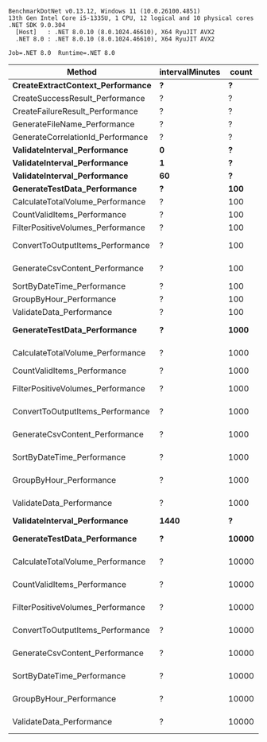 ```

BenchmarkDotNet v0.13.12, Windows 11 (10.0.26100.4851)
13th Gen Intel Core i5-1335U, 1 CPU, 12 logical and 10 physical cores
.NET SDK 9.0.304
  [Host]   : .NET 8.0.10 (8.0.1024.46610), X64 RyuJIT AVX2
  .NET 8.0 : .NET 8.0.10 (8.0.1024.46610), X64 RyuJIT AVX2

Job=.NET 8.0  Runtime=.NET 8.0  

```
| Method                            | intervalMinutes | count | Mean              | Error           | StdDev          | Median            | Min               | Max               | Gen0     | Gen1     | Gen2     | Allocated |
|---------------------------------- |---------------- |------ |------------------:|----------------:|----------------:|------------------:|------------------:|------------------:|---------:|---------:|---------:|----------:|
| **CreateExtractContext_Performance**  | **?**               | **?**     |       **214.3648 ns** |       **4.3028 ns** |       **9.3539 ns** |       **213.8409 ns** |       **198.1918 ns** |       **236.4881 ns** |   **0.0267** |        **-** |        **-** |     **168 B** |
| CreateSuccessResult_Performance   | ?               | ?     |        63.3169 ns |       1.1886 ns |       1.0536 ns |        63.3209 ns |        61.8736 ns |        65.7341 ns |   0.0076 |        - |        - |      48 B |
| CreateFailureResult_Performance   | ?               | ?     |        58.5512 ns |       0.9925 ns |       0.9283 ns |        58.0621 ns |        57.5822 ns |        60.6259 ns |   0.0076 |        - |        - |      48 B |
| GenerateFileName_Performance      | ?               | ?     |       214.8540 ns |       3.6872 ns |       8.1705 ns |       212.4630 ns |       201.9686 ns |       237.6965 ns |   0.0267 |        - |        - |     168 B |
| GenerateCorrelationId_Performance | ?               | ?     |       141.4009 ns |       2.1142 ns |       1.8742 ns |       140.7371 ns |       139.0981 ns |       144.5802 ns |   0.0204 |        - |        - |     128 B |
| **ValidateInterval_Performance**      | **0**               | **?**     |         **0.0242 ns** |       **0.0230 ns** |       **0.0555 ns** |         **0.0000 ns** |         **0.0000 ns** |         **0.2207 ns** |        **-** |        **-** |        **-** |         **-** |
| **ValidateInterval_Performance**      | **1**               | **?**     |         **0.0674 ns** |       **0.0411 ns** |       **0.1173 ns** |         **0.0000 ns** |         **0.0000 ns** |         **0.4628 ns** |        **-** |        **-** |        **-** |         **-** |
| **ValidateInterval_Performance**      | **60**              | **?**     |         **0.1185 ns** |       **0.0504 ns** |       **0.1168 ns** |         **0.0855 ns** |         **0.0000 ns** |         **0.4450 ns** |        **-** |        **-** |        **-** |         **-** |
| **GenerateTestData_Performance**      | **?**               | **100**   |     **3,321.2129 ns** |      **66.2987 ns** |     **146.9133 ns** |     **3,300.5798 ns** |     **3,108.4248 ns** |     **3,712.8326 ns** |   **0.9079** |   **0.0153** |        **-** |    **5696 B** |
| CalculateTotalVolume_Performance  | ?               | 100   |     4,317.9821 ns |      85.7531 ns |     207.1035 ns |     4,333.3496 ns |     2,808.4988 ns |     4,561.3461 ns |   0.9117 |   0.0153 |        - |    5736 B |
| CountValidItems_Performance       | ?               | 100   |     4,451.2267 ns |     133.3815 ns |     393.2783 ns |     4,496.1216 ns |     2,235.2165 ns |     4,876.6010 ns |   0.9117 |   0.0153 |        - |    5736 B |
| FilterPositiveVolumes_Performance | ?               | 100   |     4,167.0145 ns |     113.4050 ns |     334.3772 ns |     4,189.7663 ns |     2,297.8886 ns |     4,577.7611 ns |   1.0986 |   0.0191 |        - |    6912 B |
| ConvertToOutputItems_Performance  | ?               | 100   |    12,508.2741 ns |     623.2095 ns |   1,827.7657 ns |    12,952.7145 ns |     5,785.5644 ns |    14,502.1523 ns |   3.6011 |   0.1526 |        - |   22624 B |
| GenerateCsvContent_Performance    | ?               | 100   |    40,826.7730 ns |   1,455.8360 ns |   4,269.7151 ns |    41,439.8895 ns |    25,495.7031 ns |    45,802.2644 ns |   7.6294 |   0.3662 |        - |   48000 B |
| SortByDateTime_Performance        | ?               | 100   |     6,287.6253 ns |      85.7745 ns |     102.1085 ns |     6,269.5007 ns |     6,157.3875 ns |     6,535.3374 ns |   1.4000 |   0.0229 |        - |    8800 B |
| GroupByHour_Performance           | ?               | 100   |    11,013.5137 ns |     216.9478 ns |     274.3695 ns |    11,002.6588 ns |    10,511.6341 ns |    11,564.0953 ns |   2.2583 |   0.0534 |        - |   14176 B |
| ValidateData_Performance          | ?               | 100   |     3,240.9066 ns |      63.8918 ns |     129.0645 ns |     3,233.7755 ns |     3,025.7961 ns |     3,588.8857 ns |   0.9079 |   0.0153 |        - |    5696 B |
| **GenerateTestData_Performance**      | **?**               | **1000**  |    **25,924.0782 ns** |     **625.6609 ns** |   **1,844.7754 ns** |    **25,856.5521 ns** |    **12,115.5769 ns** |    **29,166.4528 ns** |   **7.7820** |   **0.9613** |        **-** |   **48904 B** |
| CalculateTotalVolume_Performance  | ?               | 1000  |    35,531.1255 ns |     702.1903 ns |   1,849.8500 ns |    35,213.5834 ns |    25,105.8960 ns |    39,895.6085 ns |   7.7820 |   0.9460 |        - |   48944 B |
| CountValidItems_Performance       | ?               | 1000  |    37,891.0823 ns |     729.1135 ns |     948.0535 ns |    37,858.6365 ns |    36,126.6144 ns |    39,658.5541 ns |   7.7820 |   1.0681 |        - |   48944 B |
| FilterPositiveVolumes_Performance | ?               | 1000  |    32,281.1491 ns |   1,188.3824 ns |   3,466.5672 ns |    32,798.4909 ns |    15,425.6973 ns |    36,115.5228 ns |   9.1248 |   1.0071 |        - |   57360 B |
| ConvertToOutputItems_Performance  | ?               | 1000  |   116,916.6393 ns |   6,329.1554 ns |  18,462.4434 ns |   120,546.8750 ns |    55,582.2144 ns |   134,906.0059 ns |  34.5459 |   0.8545 |        - |  217032 B |
| GenerateCsvContent_Performance    | ?               | 1000  |   398,490.5094 ns |   7,164.7792 ns |   6,701.9389 ns |   396,627.4658 ns |   389,066.1621 ns |   409,996.4355 ns |  62.2559 |   7.5684 |        - |  396376 B |
| SortByDateTime_Performance        | ?               | 1000  |    67,616.4748 ns |   1,326.4098 ns |   1,240.7246 ns |    67,843.7592 ns |    65,482.3486 ns |    69,692.8741 ns |  12.2986 |   1.9531 |        - |   77208 B |
| GroupByHour_Performance           | ?               | 1000  |    65,916.6866 ns |   1,827.8069 ns |   5,273.6407 ns |    66,133.7738 ns |    33,886.0535 ns |    70,969.4336 ns |  13.1226 |   1.8311 |        - |   82376 B |
| ValidateData_Performance          | ?               | 1000  |    24,768.6640 ns |     631.3530 ns |   1,831.6694 ns |    24,899.1028 ns |    11,698.4680 ns |    27,045.4300 ns |   7.7820 |   0.9613 |        - |   48904 B |
| **ValidateInterval_Performance**      | **1440**            | **?**     |         **0.1303 ns** |       **0.0559 ns** |       **0.1649 ns** |         **0.0571 ns** |         **0.0000 ns** |         **0.7917 ns** |        **-** |        **-** |        **-** |         **-** |
| **GenerateTestData_Performance**      | **?**               | **10000** |   **383,379.0197 ns** |   **7,639.1937 ns** |  **17,398.3099 ns** |   **379,009.2773 ns** |   **356,071.9238 ns** |   **428,482.0801 ns** |  **83.0078** |  **82.5195** |  **41.5039** |  **582774 B** |
| CalculateTotalVolume_Performance  | ?               | 10000 |   567,732.1719 ns |  52,712.7931 ns | 155,424.8598 ns |   504,013.5498 ns |   398,329.5410 ns |   883,163.9648 ns |  83.0078 |  82.5195 |  41.5039 |  582814 B |
| CountValidItems_Performance       | ?               | 10000 |   484,428.9292 ns |  19,438.0746 ns |  57,313.6016 ns |   462,207.4219 ns |   420,600.8789 ns |   638,690.5762 ns |  83.0078 |  82.5195 |  41.5039 |  582814 B |
| FilterPositiveVolumes_Performance | ?               | 10000 |   948,036.4277 ns |  53,826.7412 ns | 158,709.3609 ns |   910,734.9121 ns |   738,418.0664 ns | 1,358,709.3750 ns | 124.0234 |  82.0313 |  41.0156 |  714206 B |
| ConvertToOutputItems_Performance  | ?               | 10000 | 1,513,126.1101 ns |  57,604.4020 ns | 168,034.7444 ns | 1,477,552.1484 ns | 1,264,159.1797 ns | 1,951,179.8828 ns | 337.8906 | 220.7031 | 109.3750 | 2262926 B |
| GenerateCsvContent_Performance    | ?               | 10000 | 3,576,542.0531 ns | 158,099.9744 ns | 448,503.3125 ns | 3,455,150.3906 ns | 2,989,458.5938 ns | 4,988,261.3281 ns | 496.0938 | 371.0938 | 246.0938 | 3918484 B |
| SortByDateTime_Performance        | ?               | 10000 |   945,323.0261 ns |  48,606.7349 ns | 138,677.7498 ns |   921,808.7891 ns |   772,364.4531 ns | 1,367,242.3828 ns | 123.0469 |  82.0313 |  41.0156 |  863079 B |
| GroupByHour_Performance           | ?               | 10000 | 1,036,223.6797 ns |  58,694.5398 ns | 173,062.1747 ns | 1,000,815.4297 ns |   809,455.6641 ns | 1,482,254.4922 ns | 123.0469 |  82.0313 |  41.0156 |  790007 B |
| ValidateData_Performance          | ?               | 10000 |   424,388.2394 ns |  17,204.3101 ns |  50,185.7800 ns |   424,410.4980 ns |   352,763.4521 ns |   546,232.3975 ns |  83.0078 |  82.5195 |  41.5039 |  582774 B |
